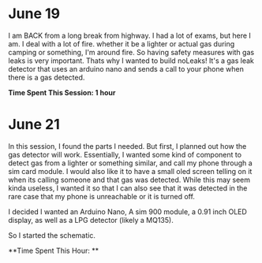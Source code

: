 # June 19

I am BACK from a long break from highway. I had a lot of exams, but here I am. I deal with a lot of fire. whether it be a lighter or actual gas during camping or something, I'm around fire. So having safety measures with gas leaks is very important. Thats why I wanted to build noLeaks! It's a gas leak detector that uses an arduino nano and sends a call to your phone when there is a gas detected.

**Time Spent This Session: 1 hour**


# June 21
In this session, I found the parts I needed. But first, I planned out how the gas detector will work. Essentially, I wanted some kind of component to detect gas from a lighter or something similar, and call my phone through a sim card module. I would also like it to have a small oled screen telling on it when its calling someone and that gas was detected. While this may seem kinda useless, I wanted it so that I can also see that it was detected in the rare case that my phone is unreachable or it is turned off.

I decided I wanted an Arduino Nano, A sim 900 module, a 0.91 inch OLED display, as well as a LPG detector (likely a MQ135).

So I started the schematic.

**Time Spent This Hour: **
